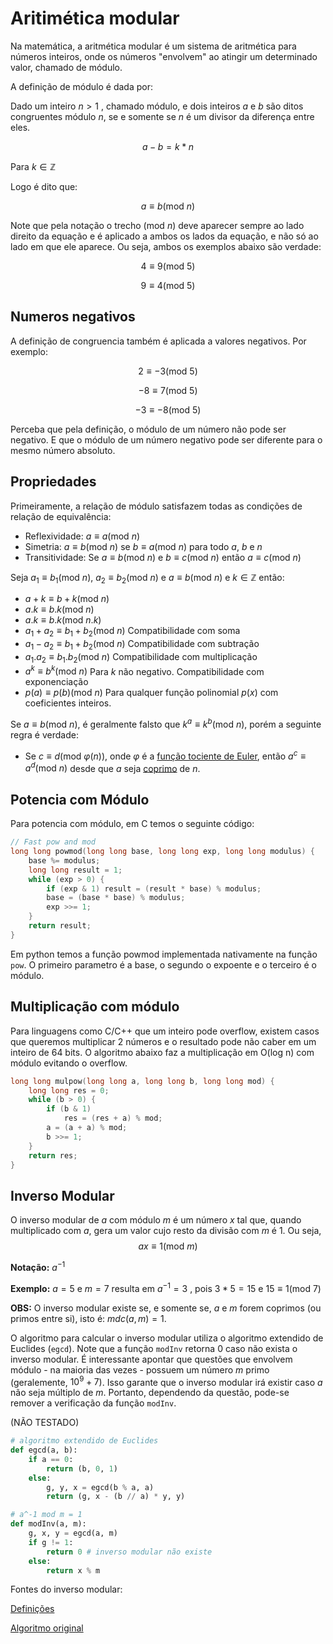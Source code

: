 # Aritimética modular


Na matemática, a aritmética modular é um sistema de aritmética para números inteiros, onde os números "envolvem" ao atingir um determinado valor, chamado de módulo.

A definição de módulo é dada por:

Dado um inteiro $n \gt 1$ , chamado módulo, e dois inteiros $a$ e $b$ são ditos congruentes módulo $n$, se e somente se $n$ é um divisor da diferença entre eles.

$$
    a - b = k*n
$$

Para $k \in \mathbb{Z}$

Logo é dito que:

$$
    a \equiv b (\mathrm{mod}\ n)
$$

Note que pela notação o trecho $(\mathrm{mod}\ n)$ deve aparecer sempre ao lado direito da equação e é aplicado a ambos os lados da equação, e não só ao lado em que ele aparece. Ou seja, ambos os exemplos abaixo são verdade:

$$
    4 \equiv 9 (\mathrm{mod}\ 5)
$$

$$
    9 \equiv 4 (\mathrm{mod}\ 5)
$$ 

## Numeros negativos

A definição de congruencia também é aplicada a valores negativos. Por exemplo:

$$
    2 \equiv -3 (\mathrm{mod}\ 5)
$$

$$
    -8 \equiv 7 (\mathrm{mod}\ 5)
$$

$$
    -3 \equiv -8 (\mathrm{mod}\ 5)
$$

Perceba que pela definição, o módulo de um número não pode ser negativo. E que o módulo de um número negativo pode ser diferente para o mesmo número absoluto.


## Propriedades

Primeiramente, a relação de módulo satisfazem todas as condições de relação de equivalência:
* Reflexividade: $a\equiv a(\mathrm{mod}\ n)$
* Simetria: $a\equiv b(\mathrm{mod}\ n)$ se $b\equiv a(\mathrm{mod}\ n)$ para todo $a$, $b$ e $n$
* Transitividade: Se $a\equiv b(\mathrm{mod}\ n)$ e $b\equiv c(\mathrm{mod}\ n)$ então $a\equiv c(\mathrm{mod}\ n)$


Seja $a_1 \equiv b_1 (\mathrm{mod}\ n)$, $a_2 \equiv b_2 (\mathrm{mod}\ n)$ e $a \equiv b (\mathrm{mod}\ n)$ e $k \in \mathbb{Z}$ então:

* $a+k\equiv b+k (\mathrm{mod}\ n)$ 
* $a.k\equiv b.k (\mathrm{mod}\ n)$ 
* $a.k\equiv b.k (\mathrm{mod}\ n.k)$
* $a_1+a_2\equiv b_1+b_2 (\mathrm{mod}\ n)$ Compatibilidade com soma
* $a_1-a_2\equiv b_1+b_2 (\mathrm{mod}\ n)$ Compatibilidade com subtração
* $a_1.a_2\equiv b_1.b_2 (\mathrm{mod}\ n)$ Compatibilidade com multiplicação 
* $a^k\equiv b^k (\mathrm{mod}\ n)$ Para $k$ não negativo. Compatibilidade com exponenciação
* $p(a)\equiv p(b) (\mathrm{mod}\ n)$ Para qualquer função polinomial $p(x)$ com coeficientes inteiros.

Se $a\equiv b (\mathrm{mod}\ n)$, é geralmente falsto que $k^a \equiv k^b (\mathrm{mod}\ n)$, porém a seguinte regra é verdade:

* Se $c\equiv d (\mathrm{mod}\ φ(n))$, onde $φ$ é a [função tociente de Euler](https://en.wikipedia.org/wiki/Euler%27s_totient_function), então $a^c \equiv a^d (\mathrm{mod}\ n)$ desde que $a$ seja [coprimo](https://en.wikipedia.org/wiki/Coprime_integers) de $n$.


## Potencia com Módulo

Para potencia com módulo, em C temos o seguinte código:
```c
// Fast pow and mod
long long powmod(long long base, long long exp, long long modulus) {
    base %= modulus;
    long long result = 1;
    while (exp > 0) {
        if (exp & 1) result = (result * base) % modulus;
        base = (base * base) % modulus;
        exp >>= 1;
    }
    return result;
}
```

Em python temos a função powmod implementada nativamente na função ```pow```. O primeiro parametro é a base, o segundo o expoente e o terceiro é o módulo.

## Multiplicação com módulo

Para linguagens como C/C++ que um inteiro pode overflow, existem casos que queremos multiplicar 2 números e o resultado pode não caber em um inteiro de 64 bits. O algoritmo abaixo faz a multiplicação em O(log n) com módulo evitando o overflow.

```C
long long mulpow(long long a, long long b, long long mod) {
    long long res = 0;
    while (b > 0) {
        if (b & 1)
            res = (res + a) % mod;
        a = (a + a) % mod;
        b >>= 1;
    }
    return res;
}
```


## Inverso Modular

O inverso modular de $a$ com módulo $m$ é um número $x$ tal que, quando multiplicado com $a$, gera um valor cujo resto da divisão com $m$ é 1. Ou seja, $$ax \equiv1 (\mathrm{mod}\ m)$$

**Notação:** $a^{-1}$

**Exemplo:** $a = 5$ e $m = 7$ resulta em $a^{-1} = 3$ , pois $3 * 5 = 15$ e $15 \equiv1 (\mathrm{mod}\ 7)$

**OBS:** O inverso modular existe se, e somente se, $a$ e $m$ forem coprimos (ou primos entre si), isto é: $mdc(a, m) = 1$.

O algoritmo para calcular o inverso modular utiliza o algoritmo extendido de Euclides (`egcd`). Note que a função `modInv` retorna 0 caso não exista o inverso modular. É interessante apontar que questões que envolvem módulo - na maioria das vezes - possuem um número $m$ primo (geralemente, $10^9 + 7$). Isso garante que o inverso modular irá existir caso $a$ não seja múltiplo de $m$. Portanto, dependendo da questão, pode-se remover a verificação da função `modInv`.

(NÃO TESTADO)
```python
# algoritmo extendido de Euclides
def egcd(a, b):
    if a == 0:
        return (b, 0, 1)
    else:
        g, y, x = egcd(b % a, a)
        return (g, x - (b // a) * y, y)

# a^-1 mod m = 1
def modInv(a, m):
    g, x, y = egcd(a, m)
    if g != 1:
        return 0 # inverso modular não existe
    else:
        return x % m
```
Fontes do inverso modular:

[Definições](https://cp-algorithms.com/algebra/module-inverse.html#practice-problems)

[Algoritmo original](https://stackoverflow.com/questions/4798654/modular-multiplicative-inverse-function-in-python)


